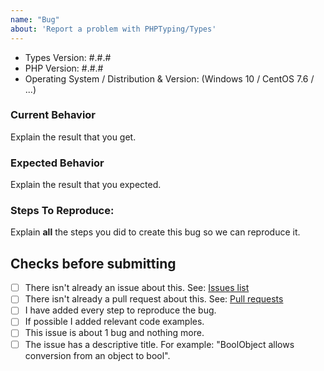 ```yaml
---
name: "Bug"
about: 'Report a problem with PHPTyping/Types'
---
```


- Types Version: #.#.#
- PHP Version: #.#.#
- Operating System / Distribution & Version: (Windows 10 / CentOS 7.6 / ...)

### Current Behavior
Explain the result that you get.

### Expected Behavior
Explain the result that you expected.

### Steps To Reproduce:
Explain **all** the steps you did to create this bug so we can reproduce it.

## Checks before submitting
* [ ] There isn't already an issue about this. See: [Issues list](https://github.com/phptypes/typing/issues)
* [ ] There isn't already a pull request about this. See: [Pull requests](https://github.com/phptypes/typing/pulls)
* [ ] I have added every step to reproduce the bug.
* [ ] If possible I added relevant code examples.
* [ ] This issue is about 1 bug and nothing more.
* [ ] The issue has a descriptive title. For example: "BoolObject allows conversion from an object to bool".

